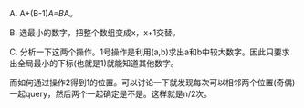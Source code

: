 A. A+(B-1)*A=B*A。

B. 选最小的数字，把整个数组变成x，x+1交替。

C. 分析一下这两个操作。1号操作是利用(a,b)求出a和b中较大数字。因此只要求出全局最小的下标(也就是1)就能知道其他数字。

   而如何通过操作2得到1的位置。可以讨论一下就发现每次可以相邻两个位置(奇偶)一起query，然后两个一起确定是不是。这样就是n/2次。
